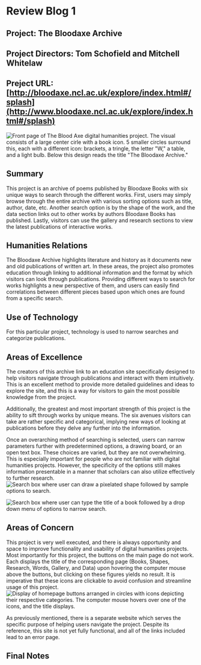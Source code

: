 # **Review Blog 1**

## **Project:** The Bloodaxe Archive
## **Project Directors:** Tom Schofield and Mitchell Whitelaw
## **Preject URL:** [http://bloodaxe.ncl.ac.uk/explore/index.html#/splash](http://www.bloodaxe.ncl.ac.uk/explore/index.html#/splash)
![Front page of The Blood Axe digital humanities project. The visual consists of a large center cirle with a book icon. 5 smaller circles surround this, each with a different icon: brackets, a tringle, the letter "W," a table, and a light bulb. Below this design reads the title "The Bloodaxe Archive."](https://katy-s.github.io/KSENGL350/images/front-page.png)
## **Summary**
This project is an archive of poems published by Bloodaxe Books with six unique ways to search through the different works. First, users may simply browse through the entire archive with various sorting options such as title, author, date, etc. Another search option is by the shape of the work, and the data section links out to other works by authors Bloodaxe Books has published. Lastly, visitors can use the gallery and research sections to view the latest publications of interactive works.

## **Humanities Relations**
The Bloodaxe Archive highlights literature and history as it documents new and old publications of written art. In these areas, the project also promotes education through linking to additional information and the format by which visitors can look through publications. Providing different ways to search for works highlights a new perspective of them, and users can easily find correlations between different pieces based upon which ones are found from a specific search.

## **Use of Technology**
For this particular project, technology is used to narrow searches and categorize publications. 

## **Areas of Excellence**
The creators of this archive link to an education site specifically designed to help visitors navigate through publications and interact with them intuitively. This is an excellent method to provide more detailed guidelines and ideas to explore the site, and this is a way for visitors to gain the most possible knowledge from the project.

Additionally, the greatest and most important strength of this project is the ability to sift through works by unique means. The six avenues visitors can take are rather specific and categorical, implying new ways of looking at publications before they delve any further into the information.

Once an overarching method of searching is selected, users can narrow parameters further with predetermined options, a drawing board, or an open text box. These choices are varied, but they are not overwhelming. This is especially important for people who are not familiar with digital humanities projects. However, the specificity of the options still makes information presentable in a manner that scholars can also utilize effectively to further research.
![Search box where user can draw a pixelated shape followed by sample options to search.](https://katy-s.github.io/KSENGL350/images/shapes.png)

![Search box where user can type the title of a book followed by a drop down menu of options to narrow search.](https://katy-s.github.io/KSENGL350/images/books.png)

## **Areas of Concern**
This project is very well executed, and there is always opportunity and space to improve functionality and usability of digital humanities projects. Most importantly for this project, the buttons on the main page do not work. Each displays the title of the corresponding page (Books, Shapes, Research, Words, Gallery, and Data) upon hovering the computer mouse above the buttons, but clicking on these figures yields no result. It is imperative that these icons are clickable to avoid confusion and streamline usage of this project.
![Display of homepage buttons arranged in circles with icons depicting their respective categories. The computer mouse hovers over one of the icons, and the title displays.](https://katy-s.github.io/KSENGL350/images/buttons.png)

As previously mentioned, there is a separate website which serves the specific purpose of helping users navigate the project. Despite its reference, this site is not yet fully functional, and all of the links included lead to an error page. 

## **Final Notes**

